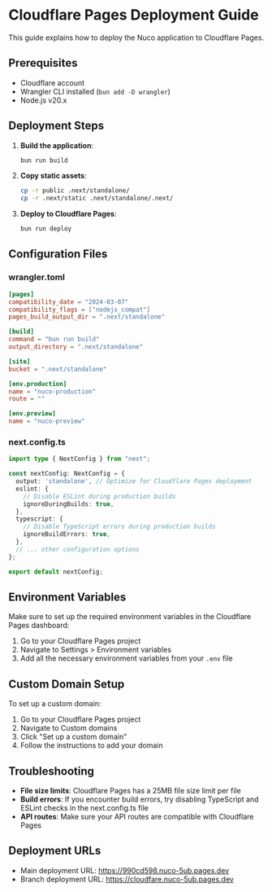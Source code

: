 # Cloudflare Pages Deployment Guide

This guide explains how to deploy the Nuco application to Cloudflare Pages.

## Prerequisites

- Cloudflare account
- Wrangler CLI installed (`bun add -D wrangler`)
- Node.js v20.x

## Deployment Steps

1. **Build the application**:
   ```bash
   bun run build
   ```

2. **Copy static assets**:
   ```bash
   cp -r public .next/standalone/
   cp -r .next/static .next/standalone/.next/
   ```

3. **Deploy to Cloudflare Pages**:
   ```bash
   bun run deploy
   ```

## Configuration Files

### wrangler.toml
```toml
[pages]
compatibility_date = "2024-03-07"
compatibility_flags = ["nodejs_compat"]
pages_build_output_dir = ".next/standalone"

[build]
command = "bun run build"
output_directory = ".next/standalone"

[site]
bucket = ".next/standalone"

[env.production]
name = "nuco-production"
route = ""

[env.preview]
name = "nuco-preview"
```

### next.config.ts
```typescript
import type { NextConfig } from "next";

const nextConfig: NextConfig = {
  output: 'standalone', // Optimize for Cloudflare Pages deployment
  eslint: {
    // Disable ESLint during production builds
    ignoreDuringBuilds: true,
  },
  typescript: {
    // Disable TypeScript errors during production builds
    ignoreBuildErrors: true,
  },
  // ... other configuration options
};

export default nextConfig;
```

## Environment Variables

Make sure to set up the required environment variables in the Cloudflare Pages dashboard:

1. Go to your Cloudflare Pages project
2. Navigate to Settings > Environment variables
3. Add all the necessary environment variables from your `.env` file

## Custom Domain Setup

To set up a custom domain:

1. Go to your Cloudflare Pages project
2. Navigate to Custom domains
3. Click "Set up a custom domain"
4. Follow the instructions to add your domain

## Troubleshooting

- **File size limits**: Cloudflare Pages has a 25MB file size limit per file
- **Build errors**: If you encounter build errors, try disabling TypeScript and ESLint checks in the next.config.ts file
- **API routes**: Make sure your API routes are compatible with Cloudflare Pages

## Deployment URLs

- Main deployment URL: https://990cd598.nuco-5ub.pages.dev
- Branch deployment URL: https://cloudfare.nuco-5ub.pages.dev 